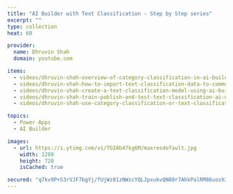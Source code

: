 ```yaml
---
title: "AI Builder with Text Classification - Step by Step series"
excerpt: ""
type: collection
heat: 60

provider:
  name: Dhruvin Shah
  domain: youtube.com

items:
  - videos/dhruvin-shah-overview-of-category-classification-in-ai-builder-power-platform-ai-builder-series-part-one
  - videos/dhruvin-shah-how-to-import-text-classification-data-to-common-data-service-cds-ai-builder-series-part-two
  - videos/dhruvin-shah-create-a-text-classification-model-using-ai-builder-power-platform-ai-builder-series-part-three
  - videos/dhruvin-shah-train-publish-and-test-text-classification-ai-model-power-platform-ai-builder-series-part-four
  - videos/dhruvin-shah-use-category-classification-or-text-classification-ai-model-in-power-apps-and-power-automate

topics:
  - Power Apps
  - AI Builder

images:
  - url: https://i.ytimg.com/vi/TGIAb47kg6M/maxresdefault.jpg
    width: 1280
    height: 720
    isCached: true

secured: "q7kv9P+S3rVJF7bgYj/fUjWz81zNWzcYQLJpxukvQN80r7AhkPalRM86uosh3+OGBlWd1098BF+qiCngnQ6qfetKNBmrZhEpooBDTMvrONcN0K7Frev9uYdYk1kwAqT//cklFjQugVVuz6Cx20KiQFmWyxAyzKKqG5jXmlBQBrP659B1jAlF5nOMfWP9x0zO66y8Lbvrhe8HpVKF6Jd96wJsqDtK+fSaOkl6xCRxQt5FOM3Au7OiVKkV9/FxtVP+JXpBDOaL2/e0HZdOrZ50p3apPZ1vKQ6Fp2iesa9762NDsCrqfx/is0KL9+pcHRTvgWyrNT/vh9gb8Y1vV+UnGeUXOmAvftciVTCllhdBllo=;ktDvaaloQHmigUwE5b4uKg=="
---
```


